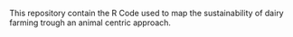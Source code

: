 This repository contain the R Code used to map the sustainability of dairy farming trough an animal centric approach. 
